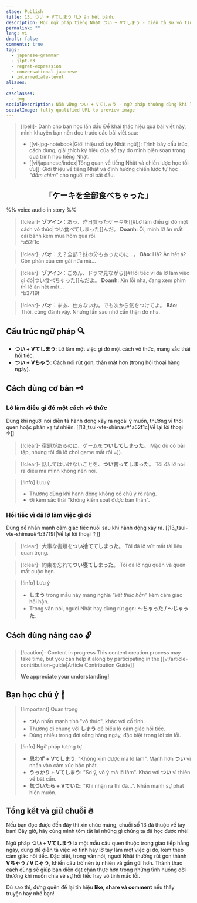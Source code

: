 ```yaml
---
stage: Publish
title: 13. つい + Vてしまう「Lỡ ăn hết bánh」
description: Học ngữ pháp tiếng Nhật つい + Vてしまう - diễn tả sự vô tình, lỡ làm điều gì đó kèm theo cảm giác tiếc nuối. Bao gồm cấu trúc, cách dùng và ví dụ chi tiết cho JLPT N3.
permalink: ""
lang: vi
draft: false
comments: true
tags:
  - japanese-grammar
  - jlpt-n3
  - regret-expression
  - conversational-japanese
  - intermediate-level
aliases:
  - 
cssclasses:
  - img
socialDescription: Nắm vững つい + Vてしまう - ngữ pháp thường dùng khi lỡ làm gì đó, mang sắc thái hối tiếc và vô tình trong tiếng Nhật.
socialImage: fully qualified URL to preview image
---
```


> [!bell]- Dành cho bạn học lần đầu
> Để khai thác hiệu quả bài viết này, mình khuyên bạn nên đọc trước các bài viết sau:
> - [[vi-jpg-notebook|Giới thiệu sổ tay Nhật ngữ]]: Trình bày cấu trúc, cách dùng, giải thích ký hiệu của sổ tay do mình biên soạn trong quá trình học tiếng Nhật.   
> - [[vi/japanese/index|Tổng quan về tiếng Nhật và chiến lược học tối ưu]]: Giới thiệu về tiếng Nhật và định hướng chiến lược tự học *"đắm chìm"* cho người mới bắt đầu.

<h2 style="text-align:center">「ケーキを全部食べちゃった」</h2>

%% voice audio in story %%

> [!clear]- **ゾアイン**：あっ、昨日買ったケーキを[[#Lỡ làm điều gì đó một cách vô thức|つい食べてしまった]]んだ。
> **Doanh**: Ôi, mình lỡ ăn mất cái bánh kem mua hôm qua rồi.  
^a52f1c

> [!clear]- **バオ**：え？全部？妹の分もあったのに…。
> **Bảo**: Hả? Ăn hết á? Còn phần của em gái nữa mà…  

> [!clear]- **ゾアイン**：ごめん、ドラマ見ながら[[#Hối tiếc vì đã lỡ làm việc gì đó|つい食べちゃった]]んだよ。
> **Doanh**: Xin lỗi nha, đang xem phim thì lỡ ăn hết mất…  
^b3719f

> [!clear]- **バオ**：まあ、仕方ないね。でも次から気をつけてよ。
> **Bảo**: Thôi, cũng đành vậy. Nhưng lần sau nhớ cẩn thận đó nha.

## Cấu trúc ngữ pháp 🔍
- **つい + Vてしまう**: Lỡ làm một việc gì đó một cách vô thức, mang sắc thái hối tiếc.
- **つい + Vちゃう**: Cách nói rút gọn, thân mật hơn (trong hội thoại hàng ngày).

## Cách dùng cơ bản 🗝️

### Lỡ làm điều gì đó một cách vô thức
Dùng khi người nói diễn tả hành động xảy ra ngoài ý muốn, thường vì thói quen hoặc phản xạ tự nhiên. [[13_tsui-vte-shimau#^a52f1c|Về lại lời thoại ↑]]

> [!clear]- 宿題があるのに、ゲームを**ついしてしまった**。
> Mặc dù có bài tập, nhưng tôi đã lỡ chơi game mất rồi =)).

> [!clear]- 話してはいけないことを、**つい言ってしまった**。
> Tôi đã lỡ nói ra điều mà mình không nên nói.

> [!info] Lưu ý
> - Thường dùng khi hành động không có chủ ý rõ ràng.  
> - Đi kèm sắc thái "không kiểm soát được bản thân".

### Hối tiếc vì đã lỡ làm việc gì đó
Dùng để nhấn mạnh cảm giác tiếc nuối sau khi hành động xảy ra. [[13_tsui-vte-shimau#^b3719f|Về lại lời thoại ↑]]

> [!clear]- 大事な書類を**つい捨ててしまった**。
> Tôi đã lỡ vứt mất tài liệu quan trọng.  

> [!clear]- 約束を忘れて**つい寝てしまった**。
> Tôi đã lỡ ngủ quên và quên mất cuộc hẹn.  

> [!info] Lưu ý
> - **しまう** trong mẫu này mang nghĩa *"kết thúc hẳn"* kèm cảm giác hối hận.  
> - Trong văn nói, người Nhật hay dùng rút gọn: **〜ちゃった / 〜じゃった**.

## Cách dùng nâng cao 🔓

> [!caution]- Content in progress
> This content creation process may take time, but you can help it along by participating in the [[vi/article-contribution-guide|Article Contribution Guide]]
>
> **We appreciate your understanding!**

## Bạn học chú ý 👀

> [!important] Quan trọng
> - **つい** nhấn mạnh tính "vô thức", khác với cố tình.  
> - Thường đi chung với **しまう** để biểu lộ cảm giác hối tiếc.  
> - Dùng nhiều trong đời sống hàng ngày, đặc biệt trong lời xin lỗi.

> [!info] Ngữ pháp tương tự
> - **思わず + Vてしまう**: "Không kìm được mà lỡ làm". Mạnh hơn **つい** vì nhấn vào cảm xúc bộc phát.  
> - **うっかり + Vてしまう**: "Sơ ý, vô ý mà lỡ làm". Khác với **つい** vì thiên về bất cẩn.  
> - **気づいたら + Vていた**: "Khi nhận ra thì đã...". Nhấn mạnh sự phát hiện muộn.

## Tổng kết và giữ chuỗi 🔥
Nếu bạn đọc được đến đây thì xin chúc mừng, chuỗi số 13 đã thuộc về tay bạn! Bây giờ, hãy cùng mình tóm tắt lại những gì chúng ta đã học được nhé!

Ngữ pháp **つい + Vてしまう** là một mẫu câu quen thuộc trong giao tiếp hằng ngày, dùng để diễn tả việc vô tình hay lỡ tay làm một việc gì đó, kèm theo cảm giác hối tiếc. Đặc biệt, trong văn nói, người Nhật thường rút gọn thành **Vちゃう / Vじゃう**, khiến câu trở nên tự nhiên và gần gũi hơn. Thành thạo cách dùng sẽ giúp bạn diễn đạt chân thực hơn trong những tình huống đời thường khi muốn chia sẻ sự hối tiếc hay vô tình mắc lỗi.

Dù sao thì, đừng quên để lại tín hiệu **like, share và comment** nếu thấy truyện hay nhé bạn!
